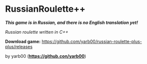 # RussianRoulette++

***This game is in Russian, and there is no English translation yet!***

*Russian roulette written in C++*

**Download game:** https://github.com/yarb00/russian-roulette-plus-plus/releases

by yarb00 (**https://github.con/yarb00**)

